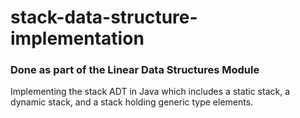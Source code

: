 # stack-data-structure-implementation
### Done as part of the Linear Data Structures Module

Implementing the stack ADT in Java which includes a static stack, a dynamic stack, and 
a stack holding generic type elements.
